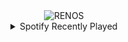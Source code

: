 <div align="center">
<picture>
    <source media="(prefers-color-scheme: dark)" srcset="https://i.ibb.co/wFQT6tkW/output-gif.gif">
    <source media="(prefers-color-scheme: light)" srcset="https://i.ibb.co/wFQT6tkW/output-gif.gif">
    <img alt="RENOS" src="https://i.ibb.co/wFQT6tkW/output-gif.gif">
</picture>
<details>
<summary>Spotify Recently Played</summary>
<img src="https://spotify-recently-played-readme.vercel.app/api?user=31d6d6zerc5ct6kck32na2ozsqf4&unique=1&width=400" alt="Spotify" />
</details>
</div>

<!-- Image deletion URL: https://ibb.co/sd1h37fw/f778aea40a752bce731ae3642503b0e8 -->